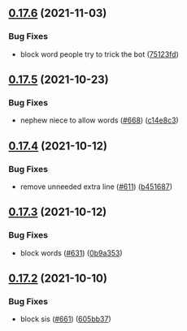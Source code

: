 ## [0.17.6](https://github.com/EddieHubCommunity/EddieBot/compare/v0.17.5...v0.17.6) (2021-11-03)


### Bug Fixes

* block word people try to trick the bot ([75123fd](https://github.com/EddieHubCommunity/EddieBot/commit/75123fd6169cd80f660024a8cde1351e9d37582a))



## [0.17.5](https://github.com/EddieHubCommunity/EddieBot/compare/v0.17.4...v0.17.5) (2021-10-23)


### Bug Fixes

* nephew niece to allow words ([#668](https://github.com/EddieHubCommunity/EddieBot/issues/668)) ([c14e8c3](https://github.com/EddieHubCommunity/EddieBot/commit/c14e8c3c3d2a0e268c526696ef5b3f28ec4124ac))



## [0.17.4](https://github.com/EddieHubCommunity/EddieBot/compare/v0.17.3...v0.17.4) (2021-10-12)


### Bug Fixes

* remove unneeded extra line ([#611](https://github.com/EddieHubCommunity/EddieBot/issues/611)) ([b451687](https://github.com/EddieHubCommunity/EddieBot/commit/b451687507d89ebb0779f2fa87b1bfc063d605f2))



## [0.17.3](https://github.com/EddieHubCommunity/EddieBot/compare/v0.17.2...v0.17.3) (2021-10-12)


### Bug Fixes

* block words ([#631](https://github.com/EddieHubCommunity/EddieBot/issues/631)) ([0b9a353](https://github.com/EddieHubCommunity/EddieBot/commit/0b9a3534766ccb8e8d3b6273b275527ea1a88b9d))



## [0.17.2](https://github.com/EddieHubCommunity/EddieBot/compare/v0.17.1...v0.17.2) (2021-10-10)


### Bug Fixes

* block sis ([#661](https://github.com/EddieHubCommunity/EddieBot/issues/661)) ([605bb37](https://github.com/EddieHubCommunity/EddieBot/commit/605bb372a015c1784b2c75b9d764385116626a32))



